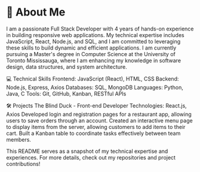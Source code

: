 👋 About Me
============
I am a passionate Full Stack Developer with 4 years of hands-on experience in building responsive web applications. My technical expertise includes JavaScript, React, Node.js, and SQL, and I am committed to leveraging these skills to build dynamic and efficient applications. I am currently pursuing a Master's degree in Computer Science at the University of Toronto Mississauga, where I am enhancing my knowledge in software design, data structures, and system architecture.

💻 Technical Skills
Frontend: JavaScript (React), HTML, CSS
Backend: Node.js, Express, Axios
Databases: SQL, MongoDB
Languages: Python, Java, C
Tools: Git, GitHub, Kanban, RESTful APIs

🛠️ Projects
The Blind Duck - Front-end Developer
Technologies: React.js, Axios
Developed login and registration pages for a restaurant app, allowing users to save orders through an account.
Created an interactive menu page to display items from the server, allowing customers to add items to their cart.
Built a Kanban table to coordinate tasks effectively between team members.

This README serves as a snapshot of my technical expertise and experiences. For more details, check out my repositories and project contributions!
